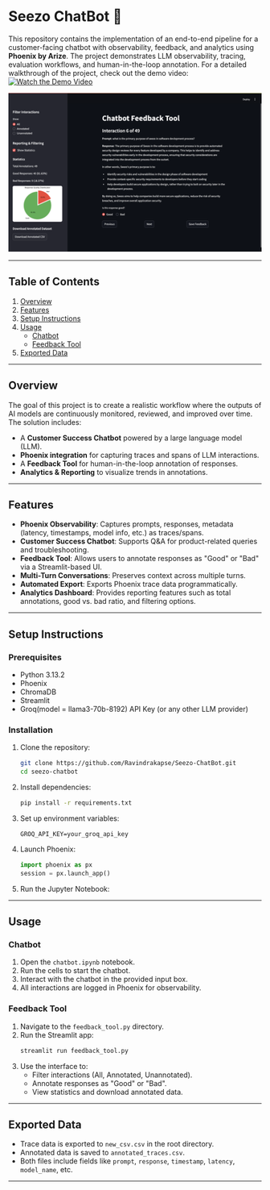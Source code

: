 # **Seezo ChatBot** 🤖


This repository contains the implementation of an end-to-end pipeline for a customer-facing chatbot with observability, feedback, and analytics using **Phoenix by Arize**. The project demonstrates LLM observability, tracing, evaluation workflows, and human-in-the-loop annotation.
For a detailed walkthrough of the project, check out the demo video:  [![Watch the Demo Video](https://img.youtube.com/vi/Y1J92fNNjNk)](https://www.youtube.com/watch?v=Y1J92fNNjNk)

![Feedback tool image](feedback_tool_image.png)

---

## **Table of Contents**
1. [Overview](#overview)
2. [Features](#features)
3. [Setup Instructions](#setup-instructions)
4. [Usage](#usage)
   - [Chatbot](#chatbot)
   - [Feedback Tool](#feedback-tool)
5. [Exported Data](#exported-data)

---

## **Overview**

The goal of this project is to create a realistic workflow where the outputs of AI models are continuously monitored, reviewed, and improved over time. The solution includes:
- A **Customer Success Chatbot** powered by a large language model (LLM).
- **Phoenix integration** for capturing traces and spans of LLM interactions.
- A **Feedback Tool** for human-in-the-loop annotation of responses.
- **Analytics & Reporting** to visualize trends in annotations.



---

## **Features**


- **Phoenix Observability**: Captures prompts, responses, metadata (latency, timestamps, model info, etc.) as traces/spans.
- **Customer Success Chatbot**: Supports Q&A for product-related queries and troubleshooting.
- **Feedback Tool**: Allows users to annotate responses as "Good" or "Bad" via a Streamlit-based UI.
- **Multi-Turn Conversations**: Preserves context across multiple turns.
- **Automated Export**: Exports Phoenix trace data programmatically.
- **Analytics Dashboard**: Provides reporting features such as total annotations, good vs. bad ratio, and filtering options.

---

## **Setup Instructions**

### Prerequisites
- Python 3.13.2
- Phoenix
- ChromaDB
- Streamlit
- Groq(model = llama3-70b-8192) API Key (or any other LLM provider)

### Installation
1. Clone the repository:
   ```bash
   git clone https://github.com/Ravindrakapse/Seezo-ChatBot.git
   cd seezo-chatbot
   ```
2. Install dependencies:
   ```bash
   pip install -r requirements.txt
   ```

3. Set up environment variables:
     ```plaintext
     GROQ_API_KEY=your_groq_api_key
     
     ```

4. Launch Phoenix:
   ```python
   import phoenix as px
   session = px.launch_app()
   ```

5. Run the Jupyter Notebook:

---

## **Usage**

### **Chatbot**
1. Open the `chatbot.ipynb` notebook.
2. Run the cells to start the chatbot.
3. Interact with the chatbot in the provided input box.
4. All interactions are logged in Phoenix for observability.

### **Feedback Tool**
1. Navigate to the `feedback_tool.py` directory.
2. Run the Streamlit app:
   ```bash
   streamlit run feedback_tool.py
   ```
3. Use the interface to:
   - Filter interactions (All, Annotated, Unannotated).
   - Annotate responses as "Good" or "Bad".
   - View statistics and download annotated data.

---

## **Exported Data**

- Trace data is exported to `new_csv.csv` in the root directory.
- Annotated data is saved to `annotated_traces.csv`.
- Both files include fields like `prompt`, `response`, `timestamp`, `latency`, `model_name`, etc.

---

